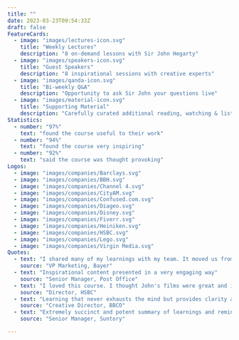 ```yaml
---
title: ""
date: 2023-03-23T09:54:33Z
draft: false
FeatureCards:
  - image: "images/lectures-icon.svg"
    title: "Weekly Lectures"
    description: "8 on-demand lessons with Sir John Hegarty"
  - image: "images/speakers-icon.svg"
    title: "Guest Speakers"
    description: "8 inspirational sessions with creative experts"
  - image: "images/qanda-icon.svg"
    title: "Bi-weekly Q&A"
    description: "Opportunity to ask Sir John your questions live"
  - image: "images/material-icon.svg"
    title: "Supporting Material"
    description: "Carefully curated additional reading, watching & listening"
Statistics: 
  - number: "97%"
    text: "found the course useful to their work"
  - number: "94%"
    text: "found the course very inspiring"
  - number: "92%"
    text: "said the course was thought provoking"
Logos:
  - image: "images/companies/Barclays.svg"
  - image: "images/companies/BBH.svg"
  - image: "images/companies/Channel 4.svg"
  - image: "images/companies/CityAM.svg"
  - image: "images/companies/Confused.com.svg"
  - image: "images/companies/Diageo.svg"
  - image: "images/companies/Disney.svg"
  - image: "images/companies/Fiverr.svg"
  - image: "images/companies/Heiniken.svg"
  - image: "images/companies/HSBC.svg"
  - image: "images/companies/Lego.svg"
  - image: "images/companies/Virgin Media.svg"
Quotes: 
  - text: "I shared many of my learnings with my team. It moved us from creativity is for creatives, to creativity is a core team value"
    source: "VP Marketing, Bayer"
  - text: "Inspirational content presented in a very engaging way"
    source: "Senior Manager, Post Office"
  - text: "I loved this course. I thought John's films were great and i wish I could share some of the snippets from them with my team"
    source: "Director, HSBC"
  - text: "Learning that never exhausts the mind but provides clarity and inspiration"
    source: "Creative Director, BBCO"
  - text: "Extremely succinct and potent summary of learnings and reminders"
    source: "Senior Manager, Suntory"

---
```

